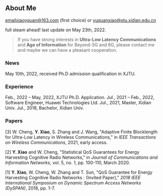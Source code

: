 ## About Me

emailxiaoyquan@163.com (first choice) or yuquanxiao@stu.xidian.edu.cn

full steam ahead! last update on May 23th, 2022.

> If you have strong interests in **Ultra-Low Latency Communications** and **Age of Information** for Beyond-5G and 6G, please contact me and maybe we can have a pleasant cooperation.

### News

May 10th, 2022, received Ph.D admission qualification in XJTU.

### Experience

Feb., 2022 – May, 2022, XJTU Ph.D. Application.
Jul., 2021 – Feb., 2022, Software Engineer, Huawei Technologies Ltd.
Jul., 2021, Master, Xidian Univ.
Jul., 2018, Bachelor, Xidian Univ.

### Papers

[3] W. Cheng, **Y. Xiao**, S. Zhang and J. Wang, "Adaptive Finite Blocklength for Ultra-Low Latency in Wireless Communications," in *IEEE Transactions on Wireless Communications*, 2021, early access.

[2] **Y. Xiao** and W. Cheng, "Statistical QoS Guarantees for Energy Harvesting Cognitive Radio Networks," in *Journal of Communications and Information Networks*, vol. 5, no. 1, pp. 100-110, March 2020.

[1] **Y. Xiao**, W. Cheng, W. Zhang and T. Sun, "QoS Guarantee for Energy Harvesting Cognitive Radio Networks : (Invited Paper)," *2018 IEEE International Symposium on Dynamic Spectrum Access Networks (DySPAN)*, 2018, pp. 1-7.